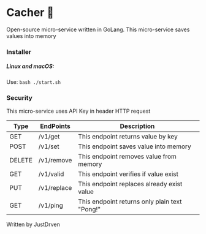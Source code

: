 # Cacher 💽

Open-source micro-service written in GoLang. This micro-service saves values into memory

### Installer

##### Linux and macOS:

Use: ``
bash ./start.sh
``

### Security

This micro-service uses API Key in header HTTP request 

|  Type   |   EndPoints   |            Description            |
| ------- | ------------- | --------------------------------- |
| GET     | /v1/get       | This endpoint returns value by key          |
| POST    | /v1/set       | This endpoint saves value into memory          |
| DELETE  | /v1/remove    | This endpoint removes value from memory          |
| GET     | /v1/valid     | This endpoint verifies if value exist              |
| PUT     | /v1/replace   | This endpoint replaces already exist value       |
| GET     | /v1/ping      | This endpoint returns only plain text "Pong!"         |

Written by JustDrven